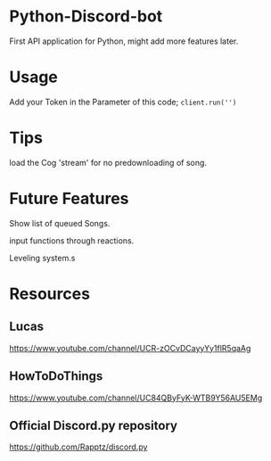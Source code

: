 # Python-Discord-bot

First API application for Python, might add more features later.

# Usage

Add your Token in the Parameter of this code;
`client.run('')`

# Tips

load the Cog 'stream' for no predownloading of song.

# Future Features

Show list of queued Songs.

input functions through reactions.

Leveling system.s

# Resources

## Lucas
https://www.youtube.com/channel/UCR-zOCvDCayyYy1flR5qaAg

## HowToDoThings
https://www.youtube.com/channel/UC84QByFyK-WTB9Y56AU5EMg

## Official Discord.py repository
https://github.com/Rapptz/discord.py
